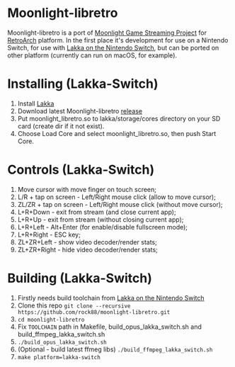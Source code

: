 # Moonlight-libretro

Moonlight-libretro is a port of [Moonlight Game Streaming Project](https://github.com/moonlight-stream "Moonlight Game Streaming Project") for [RetroArch](https://www.retroarch.com "RetroArch") platform.
In the first place it's development for use on a Nintendo Switch, for use with [Lakka on the Nintendo Switch](https://lakka-switch.github.io/documentation/ "Lakka on the Nintendo Switch"), but can be ported on other platform (currently can run on macOS, for example).

# Installing (Lakka-Switch)
1. Install [Lakka](https://lakka-switch.github.io/documentation/installation.html "Lakka")
2. Download latest Moonlight-libretro [release](https://github.com/rock88/moonlight-libretro/releases "release")
3. Put moonlight_libretro.so to lakka/storage/cores directory on your SD card (create dir if it not exist).
4. Choose Load Core and select moonlight_libretro.so, then push Start Core.

# Controls (Lakka-Switch)
1. Move cursor with move finger on touch screen;
2. L/R + tap on screen - Left/Right mouse click (allow to move cursor);
3. ZL/ZR + tap on screen - Left/Right mouse click (without move cursor);
4. L+R+Down - exit from stream (and close current app);
5. L+R+Up - exit from stream (without closing current app);
6. L+R+Left - Alt+Enter (for enable/disable fullscreen mode);
7. L+R+Right - ESC key;
8. ZL+ZR+Left - show video decoder/render stats;
9. ZL+ZR+Right - hide video decoder/render stats;

# Building (Lakka-Switch)
1. Firstly needs build toolchain from [Lakka on the Nintendo Switch](https://github.com/lakka-switch/Lakka-LibreELEC)
2. Clone this repo `git clone --recursive https://github.com/rock88/moonlight-libretro.git`
3. `cd moonlight-libretro`
4. Fix `TOOLCHAIN` path in Makefile, build_opus_lakka_switch.sh and build_ffmpeg_lakka_switch.sh
5. `./build_opus_lakka_switch.sh`
6. (Optional - build latest ffmeg libs) `./build_ffmpeg_lakka_switch.sh`
7. `make platform=lakka-switch`
